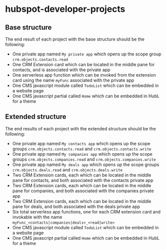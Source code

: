# hubspot-developer-projects

## Base structure

The end result of each project with the base structure should be the following:

  - One private app named `My private app` which opens up the scope group `crm.objects.contacts.read`
  - One CRM Extension card which can be located in the middle pane for contacts, and is associated with the private app
  - One serverless app function which can be invoked from the extension card using the name `myFunc` associated with the private app
  - One CMS javascript module called `TodoList` which can be embedded in a website page
  - One CMS javascript partial called `Home` which can be embedded in HubL for a theme

## Extended structure

The end results of each project with the extended structure should be the following:

  - One private app named `My contacts app` which opens up the scope groups `crm.objects.contacts.read` and `crm.objects.contacts.write`
  - One private app named `My companies app` which opens up the scope groups `crm.objects.companies.read` and `crm.objects.companies.write`
  - One private app named `My deals app` which opens up the scope groups `crm.objects.deals.read` and `crm.objects.deals.write`
  - Two CRM Extension cards, each which can be located in the middle pane for contacts, and both associated with the contacts private app
  - Two CRM Extension cards, each which can be located in the middle pane for companies, and both associated with the companies private app
  - Two CRM Extension cards, each which can be located in the middle pane for deals, and both associated with the deals private app
  - Six total serverless app functions, one for each CRM extension card and invokable with the name `myFunc_<contacts|companies|deals>_<read|write>`
  - One CMS javascript module called `TodoList` which can be embedded in a website page
  - One CMS javascript partial called `Home` which can be embedded in HubL for a theme

